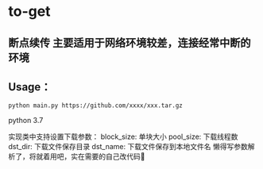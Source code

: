 # to-get
## 断点续传 主要适用于网络环境较差，连接经常中断的环境
## Usage：
```shell
python main.py https://github.com/xxxx/xxx.tar.gz
```
python 3.7

实现类中支持设置下载参数：
block_size: 单块大小
pool_size: 下载线程数
dst_dir: 下载文件保存目录
dst_name: 下载文件保存到本地文件名
懒得写参数解析了，将就着用吧，实在需要的自己改代码🐶